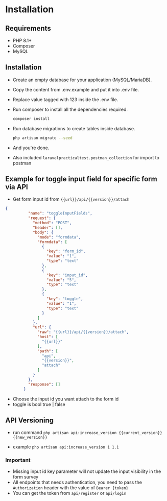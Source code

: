# Installation

## Requirements

- PHP 8.1+
- Composer
- MySQL

## Installation

* Create an empty database for your application (MySQL/MariaDB).
* Copy the content from .env.example and put it into .env file.
* Replace value tagged with 123 inside the .env file.
* Run composer to install all the dependencies required.

    ```bash
    composer install
    ```
* Run database migrations to create tables inside database.

    ```bash
    php artisan migrate --seed
    ```

* And you're done.

* Also included `laravelpracticaltest.postman_collection` for import to postman

## Example for toggle input field for specific form via API

* Get form input id from `{{url}}/api/{{version}}/attach`

```json
{
          "name": "toggleInputFields",
          "request": {
            "method": "POST",
            "header": [],
            "body": {
              "mode": "formdata",
              "formdata": [
                {
                  "key": "form_id",
                  "value": "1",
                  "type": "text"
                },
                {
                  "key": "input_id",
                  "value": "5",
                  "type": "text"
                },
                {
                  "key": "toggle",
                  "value": "1",
                  "type": "text"
                }
              ]
            },
            "url": {
              "raw": "{{url}}/api/{{version}}/attach",
              "host": [
                "{{url}}"
              ],
              "path": [
                "api",
                "{{version}}",
                "attach"
              ]
            }
          },
          "response": []
        }
```

* Choose the input id you want attach to the form id
* toggle is bool true | false

## API Versioning

* run command `php artisan api:increase_version {{current_version}} {{new_version}}`

* example `php artisan api:increase_version 1 1.1`

### Important

* Missing input id key parameter will not update the input visibility in the form survey
* All endpoints that needs authentication, you need to pass the `Authorization` header with the value
  of `Bearer {token}`
* You can get the token from `api/register` or `api/login`